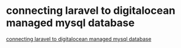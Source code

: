 # connecting laravel to digitalocean managed mysql database

[connecting laravel to digitalocean managed mysql database](https://aregsar.com/blog/2020/connecting-laravel-to-digitalocean-managed-mysql-database)
